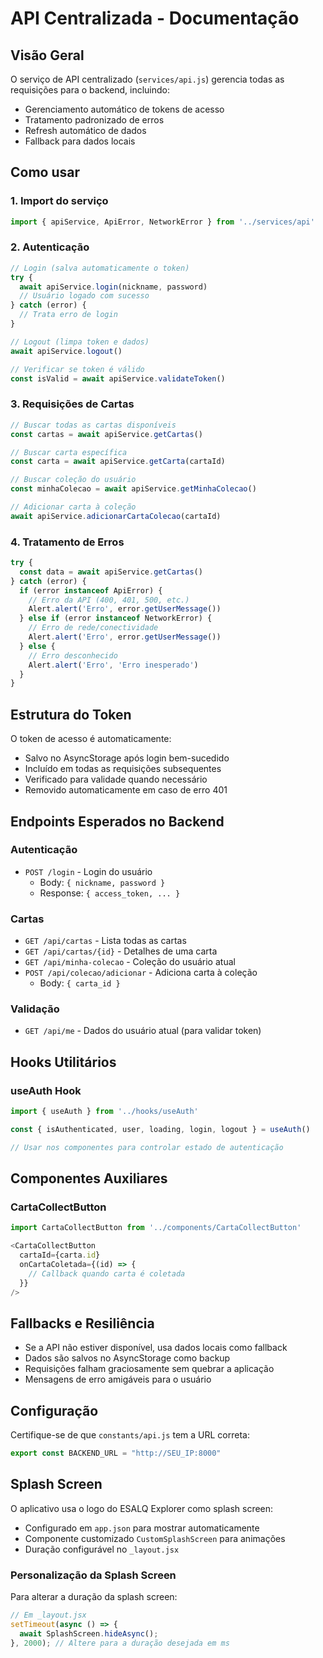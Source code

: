 # API Centralizada - Documentação

## Visão Geral

O serviço de API centralizado (`services/api.js`) gerencia todas as requisições para o backend, incluindo:
- Gerenciamento automático de tokens de acesso
- Tratamento padronizado de erros
- Refresh automático de dados
- Fallback para dados locais

## Como usar

### 1. Import do serviço

```javascript
import { apiService, ApiError, NetworkError } from '../services/api'
```

### 2. Autenticação

```javascript
// Login (salva automaticamente o token)
try {
  await apiService.login(nickname, password)
  // Usuário logado com sucesso
} catch (error) {
  // Trata erro de login
}

// Logout (limpa token e dados)
await apiService.logout()

// Verificar se token é válido
const isValid = await apiService.validateToken()
```

### 3. Requisições de Cartas

```javascript
// Buscar todas as cartas disponíveis
const cartas = await apiService.getCartas()

// Buscar carta específica
const carta = await apiService.getCarta(cartaId)

// Buscar coleção do usuário
const minhaColecao = await apiService.getMinhaColecao()

// Adicionar carta à coleção
await apiService.adicionarCartaColecao(cartaId)
```

### 4. Tratamento de Erros

```javascript
try {
  const data = await apiService.getCartas()
} catch (error) {
  if (error instanceof ApiError) {
    // Erro da API (400, 401, 500, etc.)
    Alert.alert('Erro', error.getUserMessage())
  } else if (error instanceof NetworkError) {
    // Erro de rede/conectividade
    Alert.alert('Erro', error.getUserMessage())
  } else {
    // Erro desconhecido
    Alert.alert('Erro', 'Erro inesperado')
  }
}
```

## Estrutura do Token

O token de acesso é automaticamente:
- Salvo no AsyncStorage após login bem-sucedido
- Incluído em todas as requisições subsequentes
- Verificado para validade quando necessário
- Removido automaticamente em caso de erro 401

## Endpoints Esperados no Backend

### Autenticação
- `POST /login` - Login do usuário
  - Body: `{ nickname, password }`
  - Response: `{ access_token, ... }`

### Cartas
- `GET /api/cartas` - Lista todas as cartas
- `GET /api/cartas/{id}` - Detalhes de uma carta
- `GET /api/minha-colecao` - Coleção do usuário atual
- `POST /api/colecao/adicionar` - Adiciona carta à coleção
  - Body: `{ carta_id }`

### Validação
- `GET /api/me` - Dados do usuário atual (para validar token)

## Hooks Utilitários

### useAuth Hook

```javascript
import { useAuth } from '../hooks/useAuth'

const { isAuthenticated, user, loading, login, logout } = useAuth()

// Usar nos componentes para controlar estado de autenticação
```

## Componentes Auxiliares

### CartaCollectButton

```javascript
import CartaCollectButton from '../components/CartaCollectButton'

<CartaCollectButton 
  cartaId={carta.id} 
  onCartaColetada={(id) => {
    // Callback quando carta é coletada
  }} 
/>
```

## Fallbacks e Resiliência

- Se a API não estiver disponível, usa dados locais como fallback
- Dados são salvos no AsyncStorage como backup
- Requisições falham graciosamente sem quebrar a aplicação
- Mensagens de erro amigáveis para o usuário

## Configuração

Certifique-se de que `constants/api.js` tem a URL correta:

```javascript
export const BACKEND_URL = "http://SEU_IP:8000"
```

## Splash Screen

O aplicativo usa o logo do ESALQ Explorer como splash screen:
- Configurado em `app.json` para mostrar automaticamente
- Componente customizado `CustomSplashScreen` para animações
- Duração configurável no `_layout.jsx`

### Personalização da Splash Screen

Para alterar a duração da splash screen:
```javascript
// Em _layout.jsx
setTimeout(async () => {
  await SplashScreen.hideAsync();
}, 2000); // Altere para a duração desejada em ms
```
